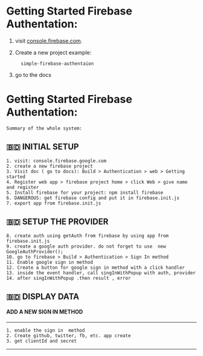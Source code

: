 # Getting Started Firebase Authentation:

1. visit  [console.firebase.com](https://console.firebase.google.com/u/0/).
2. Create a new project example: 

         simple-firebase-authentaion
3. go to the docs 

# Getting Started Firebase Authentation:

`Summary of the whole system:`

 🇧🇩 INITIAL SETUP
-----------------------------
    1. visit: console.firebase.google.com 
    2. create a new firebase project
    3. Visit doc ( go to docs): Build > Authentication > web > Getting started
    4. Register web app > firebase project home > click Web > give name and register
    5. Install firebase for your project: npm install firebase
    6. DANGEROUS: get firebase config and put it in firebase.init.js
    7. export app from firebase.init.js 

🇧🇩 SETUP THE PROVIDER
---------------------------
    8. create auth using getAuth from firebase by using app from firebase.init.js
    9. create a google auth provider. do not forget to use  new GoogleAuthProvider(); 
    10. go to firebase > Build > Authentication > Sign In method 
    11. Enable google sign in method 
    12. Create a button for google sign in method with a click handler
    13. inside the event handler, call singInWithPopup with auth, provider
    14. after singInWithPopup .then result , error 

🇧🇩 DISPLAY DATA
-
#### ADD A NEW SIGN IN METHOD
-------
    1. enable the sign in  method
    2. Create github, twitter, fb, etc. app create
    3. get clientId and secret 
-------